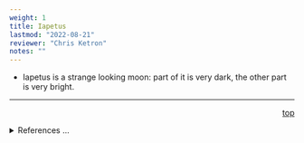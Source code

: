 ```yaml
---
weight: 1
title: Iapetus
lastmod: "2022-08-21"
reviewer: "Chris Ketron"
notes: ""
---
```


* Iapetus is a strange looking moon: part of it is very dark, the other part is very bright.
  
---
<span style='float:right;'>[top](#)</span>
<br/>
<details>
<summary>References ...</summary>

|   |   |   | 
|---|---|---|
|**Item**|**Updated**|**Notes**|
|   |   |   |
</details>
